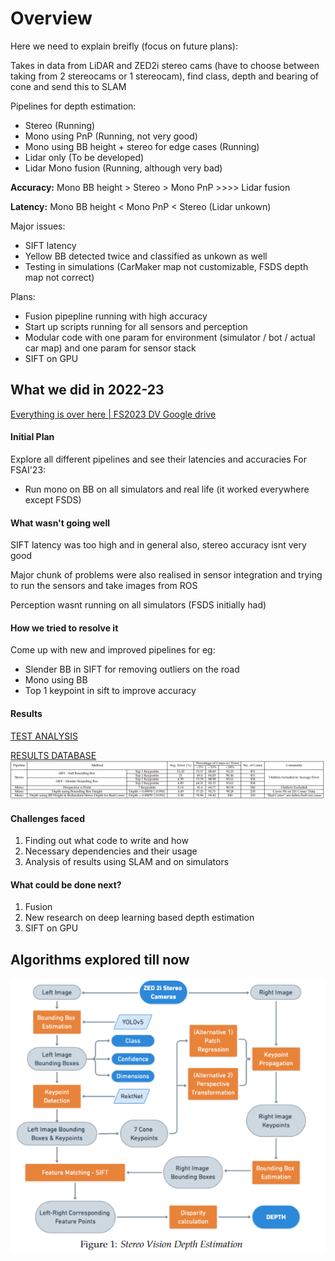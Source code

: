 # Overview
Here we need to explain breifly (focus on future plans):

Takes in data from LiDAR and ZED2i stereo cams (have to choose between taking from 2 stereocams or 1 stereocam), find class, depth and bearing of cone and send this to SLAM

Pipelines for depth estimation:

- Stereo (Running)
- Mono using PnP (Running, not very good)
- Mono using BB height + stereo for edge cases (Running)
- Lidar only (To be developed)
- Lidar Mono fusion (Running, although very bad)

**Accuracy:** Mono BB height > Stereo > Mono PnP >>>> Lidar fusion

**Latency:** Mono BB height < Mono PnP < Stereo (Lidar unkown)

Major issues:

- SIFT latency
- Yellow BB detected twice and classified as unkown as well
- Testing in simulations (CarMaker map not customizable, FSDS depth map not correct)

Plans:

- Fusion pipepline running with high accuracy
- Start up scripts running for all sensors and perception
- Modular code with one param for environment (simulator / bot / actual car map) and one param for sensor stack
- SIFT on GPU


## What we did in 2022-23
[Everything is over here | FS2023 DV Google drive](https://drive.google.com/drive/folders/1uytmMQZ6OIU8GvSoflgg-gTA-Q-w-dff?usp=drive_link)

<!-- **TL;DR:**

(*Add a contents sections here, and link to the sections below.*) -->

#### Initial Plan 

Explore all different pipelines and see their latencies and accuracies
For FSAI'23:

- Run mono on BB on all simulators and real life (it worked everywhere except FSDS)

#### What wasn't going well
SIFT latency was too high and in general also, stereo accuracy isnt very good

Major chunk of problems were also realised in sensor integration and trying to run the sensors and take images from ROS

Perception wasnt running on all simulators (FSDS initially had)

#### How we tried to resolve it

Come up with new and improved pipelines
for eg:

- Slender BB in SIFT for removing outliers on the road
- Mono using BB
- Top 1 keypoint in sift to improve accuracy

#### Results
[TEST ANALYSIS](https://docs.google.com/document/d/1DjbddiCy1eq-4h39NRJdKfY5A1mYQLK_NXnZZhUIR6s/edit?usp=drive_link)

[RESULTS DATABASE](https://docs.google.com/spreadsheets/d/1rsW-HaELM-i9SkwVesPqJ5heiMxQTBVtV0hdAOH5Cd4/edit?usp=drive_link)
![Alt text](image-1.png)

#### Challenges faced
1. Finding out what code to write and how
2. Necessary dependencies and their usage
3. Analysis of results using SLAM and on simulators

#### What could be done next?
1. Fusion
2. New research on deep learning based depth estimation
3. SIFT on GPU

## Algorithms explored till now
<!-- All the different pipelines and each of their working -->
![Alt text](image.png)
